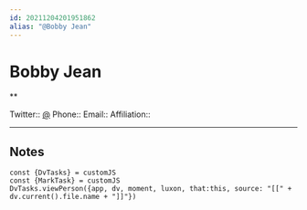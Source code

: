 ```yaml
---
id: 20211204201951862
alias: "@Bobby Jean"
---
```


# Bobby Jean
**

Twitter:: [@](https://twitter.com/)
Phone:: [](tel:)
Email:: 
Affiliation:: 

---

## Notes


```dataviewjs
const {DvTasks} = customJS
const {MarkTask} = customJS
DvTasks.viewPerson({app, dv, moment, luxon, that:this, source: "[[" + dv.current().file.name + "]]"})
```
